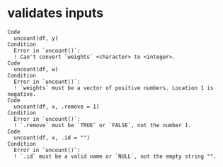 # validates inputs

    Code
      uncount(df, y)
    Condition
      Error in `uncount()`:
      ! Can't convert `weights` <character> to <integer>.
    Code
      uncount(df, w)
    Condition
      Error in `uncount()`:
      ! `weights` must be a vector of positive numbers. Location 1 is negative.
    Code
      uncount(df, x, .remove = 1)
    Condition
      Error in `uncount()`:
      ! `.remove` must be `TRUE` or `FALSE`, not the number 1.
    Code
      uncount(df, x, .id = "")
    Condition
      Error in `uncount()`:
      ! `.id` must be a valid name or `NULL`, not the empty string "".

